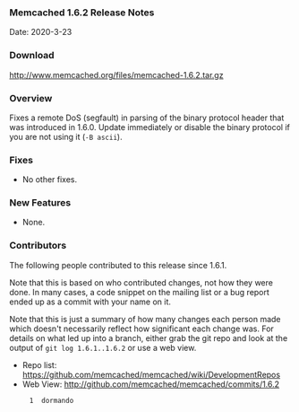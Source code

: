 ### Memcached 1.6.2 Release Notes

Date: 2020-3-23

### Download

http://www.memcached.org/files/memcached-1.6.2.tar.gz

### Overview

Fixes a remote DoS (segfault) in parsing of the binary protocol header that was
introduced in 1.6.0. Update immediately or disable the binary protocol if you
are not using it (`-B ascii`).

### Fixes

 * No other fixes.

### New Features

 * None.

### Contributors

The following people contributed to this release since 1.6.1.

Note that this is based on who contributed changes, not how they were
done.  In many cases, a code snippet on the mailing list or a bug
report ended up as a commit with your name on it.

Note that this is just a summary of how many changes each person made
which doesn't necessarily reflect how significant each change was.
For details on what led up into a branch, either grab the git repo and
look at the output of `git log 1.6.1..1.6.2` or use a web view.

  * Repo list: https://github.com/memcached/memcached/wiki/DevelopmentRepos
  * Web View: http://github.com/memcached/memcached/commits/1.6.2

```
     1	dormando

```
